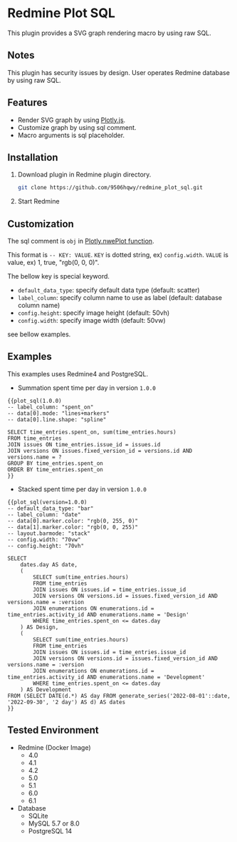 # Redmine Plot SQL

This plugin provides a SVG graph rendering macro by using raw SQL.

## Notes

This plugin has security issues by design.
User operates Redmine database by using raw SQL.

## Features

- Render SVG graph by using [Plotly.js](https://plotly.com/javascript/).
- Customize graph by using sql comment.
- Macro arguments is sql placeholder.

## Installation

1. Download plugin in Redmine plugin directory.

   ```sh
   git clone https://github.com/9506hqwy/redmine_plot_sql.git
   ```

2. Start Redmine

## Customization

The sql comment is `obj` in [Plotly.nwePlot function](https://plotly.com/javascript/plotlyjs-function-reference/#plotlynewplot).

This format is `-- KEY: VALUE`.
`KEY` is dotted string, ex) `config.width`.
`VALUE` is value, ex) 1, true, "rgb(0, 0, 0)".

The bellow key is special keyword.

- `default_data_type`: specify default data type (default: scatter)
- `label_column`: specify column name to use as label (default: database column name)
- `config.height`: specify image height (default: 50vh)
- `config.width`: specify image width (default: 50vw)

see bellow examples.

## Examples

This examples uses Redmine4 and PostgreSQL.

- Summation spent time per day in version `1.0.0`

```
{{plot_sql(1.0.0)
-- label_column: "spent_on"
-- data[0].mode: "lines+markers"
-- data[0].line.shape: "spline"

SELECT time_entries.spent_on, sum(time_entries.hours)
FROM time_entries
JOIN issues ON time_entries.issue_id = issues.id
JOIN versions ON issues.fixed_version_id = versions.id AND versions.name = ?
GROUP BY time_entries.spent_on
ORDER BY time_entries.spent_on
}}
```

- Stacked spent time per day in version `1.0.0`

```
{{plot_sql(version=1.0.0)
-- default_data_type: "bar"
-- label_column: "date"
-- data[0].marker.color: "rgb(0, 255, 0)"
-- data[1].marker.color: "rgb(0, 0, 255)"
-- layout.barmode: "stack"
-- config.width: "70vw"
-- config.height: "70vh"

SELECT
    dates.day AS date,
    (
        SELECT sum(time_entries.hours)
        FROM time_entries
        JOIN issues ON issues.id = time_entries.issue_id
        JOIN versions ON versions.id = issues.fixed_version_id AND versions.name = :version
        JOIN enumerations ON enumerations.id = time_entries.activity_id AND enumerations.name = 'Design'
        WHERE time_entries.spent_on <= dates.day
    ) AS Design,
    (
        SELECT sum(time_entries.hours)
        FROM time_entries
        JOIN issues ON issues.id = time_entries.issue_id
        JOIN versions ON versions.id = issues.fixed_version_id AND versions.name = :version
        JOIN enumerations ON enumerations.id = time_entries.activity_id AND enumerations.name = 'Development'
        WHERE time_entries.spent_on <= dates.day
    ) AS Development
FROM (SELECT DATE(d.*) AS day FROM generate_series('2022-08-01'::date, '2022-09-30', '2 day') AS d) AS dates
}}
```

## Tested Environment

- Redmine (Docker Image)
  - 4.0
  - 4.1
  - 4.2
  - 5.0
  - 5.1
  - 6.0
  - 6.1
- Database
  - SQLite
  - MySQL 5.7 or 8.0
  - PostgreSQL 14
